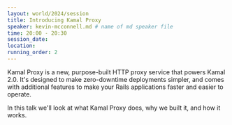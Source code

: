 ```yaml
---
layout: world/2024/session
title: Introducing Kamal Proxy
speaker: kevin-mcconnell.md # name of md speaker file
time: 20:00 - 20:30
session_date: 
location: 
running_order: 2
---
```


Kamal Proxy is a new, purpose-built HTTP proxy service that powers Kamal 2.0. It's designed to make zero-downtime deployments simpler, and comes with additional features to make your Rails applications faster and easier to operate.

In this talk we'll look at what Kamal Proxy does, why we built it, and how it works.